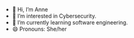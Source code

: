 - 👋 Hi, I’m Anne
- 👀 I’m interested in Cybersecurity.
- 🌱 I’m currently learning software engineering.
- 😄 Pronouns: She/her


<!---
Annareyy/Annareyy is a ✨ special ✨ repository because its `README.md` (this file) appears on your GitHub profile.
You can click the Preview link to take a look at your changes.
--->
